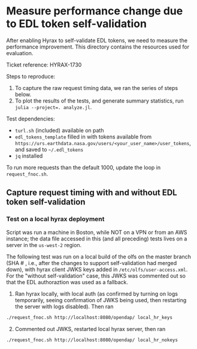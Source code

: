 # Measure performance change due to EDL token self-validation 

After enabling Hyrax to self-validate EDL tokens, we need to measure the performance improvement. This directory contains the resources used for evaluation.

Ticket reference: HYRAX-1730

Steps to reproduce:
1. To capture the raw request timing data, we ran the series of steps below.
2. To plot the results of the tests, and generate summary statistics, run `julia --project=. analyze.jl`.

Test dependencies:
- `turl.sh` (included) available on path
- `edl_tokens_template` filled in with tokens available from `https://urs.earthdata.nasa.gov/users/<your_user_name>/user_tokens`, and saved to `~/.edl_tokens` 
- `jq` installed

To run more requests than the default 1000, update the loop in `request_fnoc.sh`.

## Capture request timing with and without EDL token self-validation

### Test on a local hyrax deployment

Script was run a machine in Boston, while NOT on a VPN or from an AWS instance; the data file accessed in this (and all preceding) tests lives on a server in the `us-west-2` region.

The following test was run on a local build of the olfs on the master branch (SHA # , i.e., after the changes to support self-validation had merged down), with hyrax client JWKS keys added in `/etc/olfs/user-access.xml`. For the "without self-validation" case, this JWKS was commented out so that the EDL authoraztion was used as a fallback. 

1. Ran hyrax locally, with local auth (as confirmed by turning on logs temporarily, seeing confirmation of JWKS being used, then restarting the server with logs disabled). Then ran
```bash
./request_fnoc.sh http://localhost:8080/opendap/ local_hr_keys
``` 

2. Commented out JWKS, restarted local hyrax server, then ran
```bash
./request_fnoc.sh http://localhost:8080/opendap/ local_hr_nokeys
```